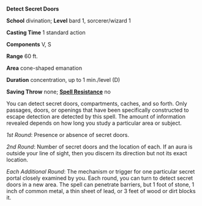  **Detect Secret Doors**

**School** divination; **Level** bard 1, sorcerer/wizard 1

**Casting Time** 1 standard action

**Components** V, S

**Range** 60 ft.

**Area** cone-shaped emanation

**Duration** concentration, up to 1 min./level (D)

**Saving Throw** none; **[Spell Resistance](../glossary.html#_spell-resistance)** no

You can detect secret doors, compartments, caches, and so forth. Only passages, doors, or openings that have been specifically constructed to escape detection are detected by this spell. The amount of information revealed depends on how long you study a particular area or subject.

_1st Round_: Presence or absence of secret doors.

_2nd Round_: Number of secret doors and the location of each. If an aura is outside your line of sight, then you discern its direction but not its exact location.

_Each Additional Round_: The mechanism or trigger for one particular secret portal closely examined by you. Each round, you can turn to detect secret doors in a new area. The spell can penetrate barriers, but 1 foot of stone, 1 inch of common metal, a thin sheet of lead, or 3 feet of wood or dirt blocks it.

